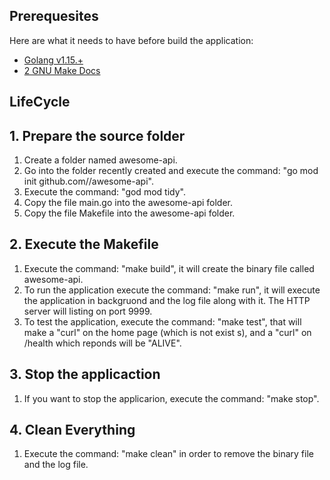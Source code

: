 ## Prerequesites

Here are what it needs to have before build the application:

* [Golang v1.15.+](https://go.dev/)
* [2 GNU Make Docs](https://www.gnu.org/software/make/)

##  LifeCycle

## 1. Prepare the source folder
1. Create a folder named awesome-api.
2. Go into the folder recently created and execute the command: "go mod init github.com/<your github handle>/awesome-api".
3. Execute the command: "god mod tidy".
4. Copy the file main.go into the awesome-api folder.
5. Copy the file Makefile into the awesome-api folder.

## 2. Execute the Makefile
1. Execute the command: "make build", it will create the binary file called awesome-api.
2. To run the application execute the command: "make run", it will execute the application in backgruond and the log file    along with it. The HTTP server will listing on port 9999.
3. To test the application, execute the command: "make test", that will make a "curl" on the home page (which is not exist   s), and a "curl" on /health which reponds will be "ALIVE".

## 3. Stop the applicaction
1. If you want to stop the applicarion, execute the command: "make stop".

## 4. Clean Everything
1. Execute the command: "make clean" in order to remove the binary file and the log file.

